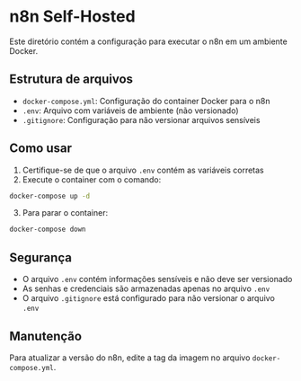 # n8n Self-Hosted

Este diretório contém a configuração para executar o n8n em um ambiente Docker.

## Estrutura de arquivos

- `docker-compose.yml`: Configuração do container Docker para o n8n
- `.env`: Arquivo com variáveis de ambiente (não versionado)
- `.gitignore`: Configuração para não versionar arquivos sensíveis

## Como usar

1. Certifique-se de que o arquivo `.env` contém as variáveis corretas
2. Execute o container com o comando:

```bash
docker-compose up -d
```

3. Para parar o container:

```bash
docker-compose down
```

## Segurança

- O arquivo `.env` contém informações sensíveis e não deve ser versionado
- As senhas e credenciais são armazenadas apenas no arquivo `.env`
- O arquivo `.gitignore` está configurado para não versionar o arquivo `.env`

## Manutenção

Para atualizar a versão do n8n, edite a tag da imagem no arquivo `docker-compose.yml`.
